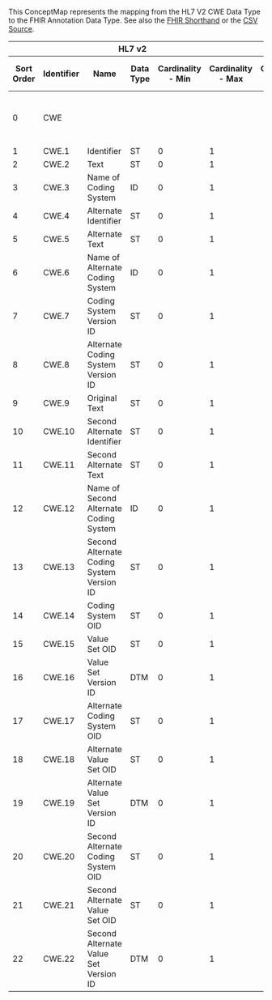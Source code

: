 
This ConceptMap represents the mapping from the HL7 V2 CWE Data Type to the FHIR Annotation Data Type. See also the <a href='https://github.com/HL7/v2-to-fhir/blob/master/tank/Datatype CWE to Annotation.fsh'>FHIR Shorthand</a> or the <a href='https://github.com/HL7/v2-to-fhir/blob/master/mappings/datatypes/HL7 Data Type - FHIR R4_ CWE[Annotation] - Sheet1.csv'>CSV Source</a>.
<table class='grid'><thead>
<tr><th colspan='6'>HL7 v2</th><th colspan='3'>Condition (IF True, args)</th><th colspan='8'>HL7 FHIR</th><th rowspan='2'>Comments</th></tr>
<tr><th title='Rows are listed in sequence of how they appear in the v2 standard. The first column, Sort Order, provides a sort order that can re-create the original v2 standard sequence in case one opts to re-sort/filter the rows.'>Sort Order</th><th title='Contains the formal Data Type Name and Component Sequence according to the base standard using &quot;.&quot; as the delimiter.'>Identifier</th><th title='The formal name of the field in the most current published version.'>Name</th><th title='The data type of the field in the most current published version if not deprecated, otherwise the data type at the time it was deprecated and removed.'>Data Type</th><th title='The V2 min cardinality expressed numerically.'>Cardinality - Min</th><th title='The V2 max cardinality expressed numerically.' style='border-right: 2px'>Cardinality - Max</th><th title='Condition in an easy to read syntax (Computable ANTLR)'>Computable ANTLR</th><th title='Condition in FHIRPath Notation'>Computable FHIRPath</th><th title='Condition expressed in narrative form' style='border-right: 2px'>Narrative</th><th title='An existing FHIR attribute in the target FHIR version.'>FHIR Attribute</th><th title='The FHIR attribute&apos;s data type in the target FHIR version.'>Proposed Extension</th><th title='The proposed FHIR Extension.'>Data Type</th><th title='The FHIR min cardinality expressed numerically.'>Cardinality - Min</th><th title='The FHIR max cardinality expressed numerically.' style='border-right: 2px'>Cardinality - Max</th><th title='The URL to the Data Type Map that is to be used for the attribute in this segment.'>Data Type Mapping</th><th title='The fixed or computed value to assign.'>Vocabulary</th><th title='Mapping for terminology tables.'>Assignment</th></tr></thead>
<tbody>
<tr><td>0</td><td>CWE</td><td style='border-right: 2px'></td><td style='border-right: 2px'></td><td style='border-right: 2px'></td><td style='border-right: 2px'></td><td style='border-right: 2px'></td><td style='border-right: 2px'></td><td style='border-right: 2px'></td><td><a href='https://hl7.org/fhir/R4/datatypes-definitions.html#Annotation.Annotation.text'>Annotation.text</a></td><td style='border-right: 2px'></td><td><a href='https://hl7.org/fhir/R4/datatypes-definitions.html#Annotation.Annotation.markdown'>Annotation.markdown</a></td><td style='border-right: 2px'></td><td style='border-right: 2px'></td><td style='border-right: 2px'></td><td style='border-right: 2px'></td><td>/include full field (inlcuding delimiters or xml tags)/</td><td style='border-right: 2px'></td></tr>
<tr><td>1</td><td>CWE.1</td><td>Identifier</td><td>ST</td><td>0</td><td style='border-right: 2px'>1</td><td style='border-right: 2px'></td><td style='border-right: 2px'></td><td style='border-right: 2px'></td><td style='border-right: 2px'></td><td style='border-right: 2px'></td><td style='border-right: 2px'></td><td style='border-right: 2px'></td><td style='border-right: 2px'></td><td style='border-right: 2px'></td><td style='border-right: 2px'></td><td style='border-right: 2px'></td><td style='border-right: 2px'></td></tr>
<tr><td>2</td><td>CWE.2</td><td>Text</td><td>ST</td><td>0</td><td style='border-right: 2px'>1</td><td style='border-right: 2px'></td><td style='border-right: 2px'></td><td style='border-right: 2px'></td><td style='border-right: 2px'></td><td style='border-right: 2px'></td><td style='border-right: 2px'></td><td style='border-right: 2px'></td><td style='border-right: 2px'></td><td style='border-right: 2px'></td><td style='border-right: 2px'></td><td style='border-right: 2px'></td><td style='border-right: 2px'></td></tr>
<tr><td>3</td><td>CWE.3</td><td>Name of Coding System</td><td>ID</td><td>0</td><td style='border-right: 2px'>1</td><td style='border-right: 2px'></td><td style='border-right: 2px'></td><td style='border-right: 2px'></td><td style='border-right: 2px'></td><td style='border-right: 2px'></td><td style='border-right: 2px'></td><td style='border-right: 2px'></td><td style='border-right: 2px'></td><td style='border-right: 2px'></td><td style='border-right: 2px'></td><td style='border-right: 2px'></td><td style='border-right: 2px'></td></tr>
<tr><td>4</td><td>CWE.4</td><td>Alternate Identifier</td><td>ST</td><td>0</td><td style='border-right: 2px'>1</td><td style='border-right: 2px'></td><td style='border-right: 2px'></td><td style='border-right: 2px'></td><td style='border-right: 2px'></td><td style='border-right: 2px'></td><td style='border-right: 2px'></td><td style='border-right: 2px'></td><td style='border-right: 2px'></td><td style='border-right: 2px'></td><td style='border-right: 2px'></td><td style='border-right: 2px'></td><td style='border-right: 2px'></td></tr>
<tr><td>5</td><td>CWE.5</td><td>Alternate Text</td><td>ST</td><td>0</td><td style='border-right: 2px'>1</td><td style='border-right: 2px'></td><td style='border-right: 2px'></td><td style='border-right: 2px'></td><td style='border-right: 2px'></td><td style='border-right: 2px'></td><td style='border-right: 2px'></td><td style='border-right: 2px'></td><td style='border-right: 2px'></td><td style='border-right: 2px'></td><td style='border-right: 2px'></td><td style='border-right: 2px'></td><td style='border-right: 2px'></td></tr>
<tr><td>6</td><td>CWE.6</td><td>Name of Alternate Coding System</td><td>ID</td><td>0</td><td style='border-right: 2px'>1</td><td style='border-right: 2px'></td><td style='border-right: 2px'></td><td style='border-right: 2px'></td><td style='border-right: 2px'></td><td style='border-right: 2px'></td><td style='border-right: 2px'></td><td style='border-right: 2px'></td><td style='border-right: 2px'></td><td style='border-right: 2px'></td><td style='border-right: 2px'></td><td style='border-right: 2px'></td><td style='border-right: 2px'></td></tr>
<tr><td>7</td><td>CWE.7</td><td>Coding System Version ID</td><td>ST</td><td>0</td><td style='border-right: 2px'>1</td><td style='border-right: 2px'></td><td style='border-right: 2px'></td><td style='border-right: 2px'></td><td style='border-right: 2px'></td><td style='border-right: 2px'></td><td style='border-right: 2px'></td><td style='border-right: 2px'></td><td style='border-right: 2px'></td><td style='border-right: 2px'></td><td style='border-right: 2px'></td><td style='border-right: 2px'></td><td style='border-right: 2px'></td></tr>
<tr><td>8</td><td>CWE.8</td><td>Alternate Coding System Version ID</td><td>ST</td><td>0</td><td style='border-right: 2px'>1</td><td style='border-right: 2px'></td><td style='border-right: 2px'></td><td style='border-right: 2px'></td><td style='border-right: 2px'></td><td style='border-right: 2px'></td><td style='border-right: 2px'></td><td style='border-right: 2px'></td><td style='border-right: 2px'></td><td style='border-right: 2px'></td><td style='border-right: 2px'></td><td style='border-right: 2px'></td><td style='border-right: 2px'></td></tr>
<tr><td>9</td><td>CWE.9</td><td>Original Text</td><td>ST</td><td>0</td><td style='border-right: 2px'>1</td><td style='border-right: 2px'></td><td style='border-right: 2px'></td><td style='border-right: 2px'></td><td style='border-right: 2px'></td><td style='border-right: 2px'></td><td style='border-right: 2px'></td><td style='border-right: 2px'></td><td style='border-right: 2px'></td><td style='border-right: 2px'></td><td style='border-right: 2px'></td><td style='border-right: 2px'></td><td style='border-right: 2px'></td></tr>
<tr><td>10</td><td>CWE.10</td><td>Second Alternate Identifier</td><td>ST</td><td>0</td><td style='border-right: 2px'>1</td><td style='border-right: 2px'></td><td style='border-right: 2px'></td><td style='border-right: 2px'></td><td style='border-right: 2px'></td><td style='border-right: 2px'></td><td style='border-right: 2px'></td><td style='border-right: 2px'></td><td style='border-right: 2px'></td><td style='border-right: 2px'></td><td style='border-right: 2px'></td><td style='border-right: 2px'></td><td style='border-right: 2px'></td></tr>
<tr><td>11</td><td>CWE.11</td><td>Second Alternate Text</td><td>ST</td><td>0</td><td style='border-right: 2px'>1</td><td style='border-right: 2px'></td><td style='border-right: 2px'></td><td style='border-right: 2px'></td><td style='border-right: 2px'></td><td style='border-right: 2px'></td><td style='border-right: 2px'></td><td style='border-right: 2px'></td><td style='border-right: 2px'></td><td style='border-right: 2px'></td><td style='border-right: 2px'></td><td style='border-right: 2px'></td><td style='border-right: 2px'></td></tr>
<tr><td>12</td><td>CWE.12</td><td>Name of Second Alternate Coding System</td><td>ID</td><td>0</td><td style='border-right: 2px'>1</td><td style='border-right: 2px'></td><td style='border-right: 2px'></td><td style='border-right: 2px'></td><td style='border-right: 2px'></td><td style='border-right: 2px'></td><td style='border-right: 2px'></td><td style='border-right: 2px'></td><td style='border-right: 2px'></td><td style='border-right: 2px'></td><td style='border-right: 2px'></td><td style='border-right: 2px'></td><td style='border-right: 2px'></td></tr>
<tr><td>13</td><td>CWE.13</td><td>Second Alternate Coding System Version ID</td><td>ST</td><td>0</td><td style='border-right: 2px'>1</td><td style='border-right: 2px'></td><td style='border-right: 2px'></td><td style='border-right: 2px'></td><td style='border-right: 2px'></td><td style='border-right: 2px'></td><td style='border-right: 2px'></td><td style='border-right: 2px'></td><td style='border-right: 2px'></td><td style='border-right: 2px'></td><td style='border-right: 2px'></td><td style='border-right: 2px'></td><td style='border-right: 2px'></td></tr>
<tr><td>14</td><td>CWE.14</td><td>Coding System OID</td><td>ST</td><td>0</td><td style='border-right: 2px'>1</td><td style='border-right: 2px'></td><td style='border-right: 2px'></td><td style='border-right: 2px'></td><td style='border-right: 2px'></td><td style='border-right: 2px'></td><td style='border-right: 2px'></td><td style='border-right: 2px'></td><td style='border-right: 2px'></td><td style='border-right: 2px'></td><td style='border-right: 2px'></td><td style='border-right: 2px'></td><td style='border-right: 2px'></td></tr>
<tr><td>15</td><td>CWE.15</td><td>Value Set OID</td><td>ST</td><td>0</td><td style='border-right: 2px'>1</td><td style='border-right: 2px'></td><td style='border-right: 2px'></td><td style='border-right: 2px'></td><td style='border-right: 2px'></td><td style='border-right: 2px'></td><td style='border-right: 2px'></td><td style='border-right: 2px'></td><td style='border-right: 2px'></td><td style='border-right: 2px'></td><td style='border-right: 2px'></td><td style='border-right: 2px'></td><td style='border-right: 2px'></td></tr>
<tr><td>16</td><td>CWE.16</td><td>Value Set Version ID</td><td>DTM</td><td>0</td><td style='border-right: 2px'>1</td><td style='border-right: 2px'></td><td style='border-right: 2px'></td><td style='border-right: 2px'></td><td style='border-right: 2px'></td><td style='border-right: 2px'></td><td style='border-right: 2px'></td><td style='border-right: 2px'></td><td style='border-right: 2px'></td><td style='border-right: 2px'></td><td style='border-right: 2px'></td><td style='border-right: 2px'></td><td style='border-right: 2px'></td></tr>
<tr><td>17</td><td>CWE.17</td><td>Alternate Coding System OID</td><td>ST</td><td>0</td><td style='border-right: 2px'>1</td><td style='border-right: 2px'></td><td style='border-right: 2px'></td><td style='border-right: 2px'></td><td style='border-right: 2px'></td><td style='border-right: 2px'></td><td style='border-right: 2px'></td><td style='border-right: 2px'></td><td style='border-right: 2px'></td><td style='border-right: 2px'></td><td style='border-right: 2px'></td><td style='border-right: 2px'></td><td style='border-right: 2px'></td></tr>
<tr><td>18</td><td>CWE.18</td><td>Alternate Value Set OID</td><td>ST</td><td>0</td><td style='border-right: 2px'>1</td><td style='border-right: 2px'></td><td style='border-right: 2px'></td><td style='border-right: 2px'></td><td style='border-right: 2px'></td><td style='border-right: 2px'></td><td style='border-right: 2px'></td><td style='border-right: 2px'></td><td style='border-right: 2px'></td><td style='border-right: 2px'></td><td style='border-right: 2px'></td><td style='border-right: 2px'></td><td style='border-right: 2px'></td></tr>
<tr><td>19</td><td>CWE.19</td><td>Alternate Value Set Version ID</td><td>DTM</td><td>0</td><td style='border-right: 2px'>1</td><td style='border-right: 2px'></td><td style='border-right: 2px'></td><td style='border-right: 2px'></td><td style='border-right: 2px'></td><td style='border-right: 2px'></td><td style='border-right: 2px'></td><td style='border-right: 2px'></td><td style='border-right: 2px'></td><td style='border-right: 2px'></td><td style='border-right: 2px'></td><td style='border-right: 2px'></td><td style='border-right: 2px'></td></tr>
<tr><td>20</td><td>CWE.20</td><td>Second Alternate Coding System OID</td><td>ST</td><td>0</td><td style='border-right: 2px'>1</td><td style='border-right: 2px'></td><td style='border-right: 2px'></td><td style='border-right: 2px'></td><td style='border-right: 2px'></td><td style='border-right: 2px'></td><td style='border-right: 2px'></td><td style='border-right: 2px'></td><td style='border-right: 2px'></td><td style='border-right: 2px'></td><td style='border-right: 2px'></td><td style='border-right: 2px'></td><td style='border-right: 2px'></td></tr>
<tr><td>21</td><td>CWE.21</td><td>Second Alternate Value Set OID</td><td>ST</td><td>0</td><td style='border-right: 2px'>1</td><td style='border-right: 2px'></td><td style='border-right: 2px'></td><td style='border-right: 2px'></td><td style='border-right: 2px'></td><td style='border-right: 2px'></td><td style='border-right: 2px'></td><td style='border-right: 2px'></td><td style='border-right: 2px'></td><td style='border-right: 2px'></td><td style='border-right: 2px'></td><td style='border-right: 2px'></td><td style='border-right: 2px'></td></tr>
<tr><td>22</td><td>CWE.22</td><td>Second Alternate Value Set Version ID</td><td>DTM</td><td>0</td><td style='border-right: 2px'>1</td><td style='border-right: 2px'></td><td style='border-right: 2px'></td><td style='border-right: 2px'></td><td style='border-right: 2px'></td><td style='border-right: 2px'></td><td style='border-right: 2px'></td><td style='border-right: 2px'></td><td style='border-right: 2px'></td><td style='border-right: 2px'></td><td style='border-right: 2px'></td><td style='border-right: 2px'></td><td style='border-right: 2px'></td></tr>
</tbody></table>
